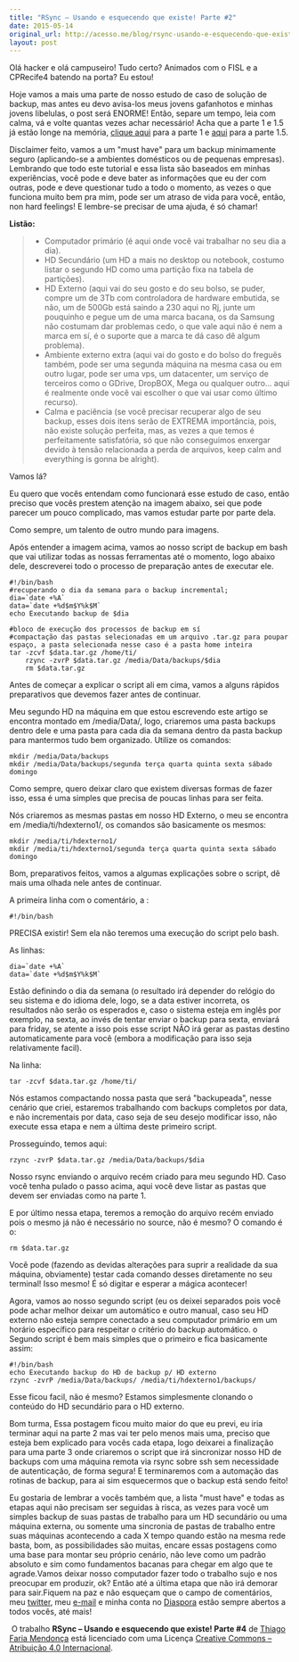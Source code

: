 ```yaml
---
title: "RSync – Usando e esquecendo que existe! Parte #2"
date: 2015-05-14
original_url: http://acesso.me/blog/rsync-usando-e-esquecendo-que-existe-parte-2/
layout: post
---
```


Olá hacker e olá campuseiro! Tudo certo? Animados com o FISL e a CPRecife4 batendo na porta? Eu estou!

Hoje vamos a mais uma parte de nosso estudo de caso de solução de backup, mas antes eu devo avisa-los meus jovens gafanhotos e minhas jovens libelulas, o post será ENORME! Então, separe um tempo, leia com calma, vá e volte quantas vezes achar necessário! Acha que a parte 1 e 1.5 já estão longe na memória, [clique aqui](https://web.archive.org/web/20170112193559/http://acesso.me/acesso/rsync-usando-e-esquecendo-que-existe-parte-1/) para a parte 1 e [aqui](https://web.archive.org/web/20170112193559/http://acesso.me/acesso/rsync-usando-e-esquecendo-que-existe-parte-1-5/) para a parte 1.5.

Disclaimer feito, vamos a um "must have" para um backup minimamente seguro (aplicando-se a ambientes domésticos ou de pequenas empresas). Lembrando que todo este tutorial e essa lista são baseados em minhas experiências, você pode e deve bater as informações que eu der com outras, pode e deve questionar tudo a todo o momento, as vezes o que funciona muito bem pra mim, pode ser um atraso de vida para você, então, non hard feelings! E lembre-se precisar de uma ajuda, é só chamar!

**Listão:**

> * Computador primário (é aqui onde você vai trabalhar no seu dia a dia).
> * HD Secundário (um HD a mais no desktop ou notebook, costumo listar o segundo HD como uma partição fixa na tabela de partições).
> * HD Externo (aqui vai do seu gosto e do seu bolso, se puder, compre um de 3Tb com controladora de hardware embutida, se não, um de 500Gb está saindo a 230 aqui no Rj, junte um pouquinho e pegue um de uma marca bacana, os da Samsung não costumam dar problemas cedo, o que vale aqui não é nem a marca em sí, é o suporte que a marca te dá caso dê algum problema).
> * Ambiente externo extra (aqui vai do gosto e do bolso do freguês também, pode ser uma segunda máquina na mesma casa ou em outro lugar, pode ser uma vps, um datacenter, um serviço de terceiros como o GDrive, DropBOX, Mega ou qualquer outro... aqui é realmente onde você vai escolher o que vai usar como último recurso).
> * Calma e paciência (se você precisar recuperar algo de seu backup, esses dois itens serão de EXTREMA importância, pois, não existe solução perfeita, mas, as vezes a que temos é perfeitamente satisfatória, só que não conseguimos enxergar devido à tensão relacionada a perda de arquivos, keep calm and everything is gonna be alright).

Vamos lá?

Eu quero que vocês entendam como funcionará esse estudo de caso, então preciso que vocês prestem atenção na imagem abaixo, sei que pode parecer um pouco complicado, mas vamos estudar parte por parte dela.

Como sempre, um talento de outro mundo para imagens.

Após entender a imagem acima, vamos ao nosso script de backup em bash que vai utilizar todas as nossas ferramentas até o momento, logo abaixo dele, descreverei todo o processo de preparação antes de executar ele.

```
#!/bin/bash
#recuperando o dia da semana para o backup incremental;
dia=`date +%A`
data=`date +%d$m$Y%k$M`
echo Executando backup de $dia

#bloco de execução dos processos de backup em sí
#compactação das pastas selecionadas em um arquivo .tar.gz para poupar espaço, a pasta selecionada nesse caso é a pasta home inteira
tar -zcvf $data.tar.gz /home/ti/
    rzync -zvrP $data.tar.gz /media/Data/backups/$dia
    rm $data.tar.gz

```

Antes de começar a explicar o script ali em cima, vamos a alguns rápidos preparativos que devemos fazer antes de continuar.

Meu segundo HD na máquina em que estou escrevendo este artigo se encontra montado em /media/Data/, logo, criaremos uma pasta backups dentro dele e uma pasta para cada dia da semana dentro da pasta backup para mantermos tudo bem organizado. Utilize os comandos:

```
mkdir /media/Data/backups
mkdir /media/Data/backups/segunda terça quarta quinta sexta sábado domingo
```

Como sempre, quero deixar claro que existem diversas formas de fazer isso, essa é uma simples que precisa de poucas linhas para ser feita.

Nós criaremos as mesmas pastas em nosso HD Externo, o meu se encontra em /media/ti/hdexterno1/, os comandos são basicamente os mesmos:

```
mkdir /media/ti/hdexterno1/ 
mkdir /media/ti/hdexterno1/segunda terça quarta quinta sexta sábado domingo
```

Bom, preparativos feitos, vamos a algumas explicações sobre o script, dê mais uma olhada nele antes de continuar.

A primeira linha com o comentário, a :

```
#!/bin/bash
```

PRECISA existir! Sem ela não teremos uma execução do script pelo bash.

As linhas:

```
dia=`date +%A`
data=`date +%d$m$Y%k$M`
```

Estão definindo o dia da semana (o resultado irá depender do relógio do seu sistema e do idioma dele, logo, se a data estiver incorreta, os resultados não serão os esperados e, caso o sistema esteja em inglês por exemplo, na sexta, ao invés de tentar enviar o backup para sexta, enviará para friday, se atente a isso pois esse script NÃO irá gerar as pastas destino automaticamente para você (embora a modificação para isso seja relativamente facil).

Na linha:

```
tar -zcvf $data.tar.gz /home/ti/
```

Nós estamos compactando nossa pasta que será "backupeada", nesse cenário que criei, estaremos trabalhando com backups completos por data, e não incrementais por data, caso seja de seu desejo modificar isso, não execute essa etapa e nem a última deste primeiro script.

Prosseguindo, temos aqui:

```
rzync -zvrP $data.tar.gz /media/Data/backups/$dia
```

Nosso rsync enviando o arquivo recém criado para meu segundo HD. Caso você tenha pulado o passo acima, aqui você deve listar as pastas que devem ser enviadas como na parte 1.

E por último nessa etapa, teremos a remoção do arquivo recém enviado pois o mesmo já não é necessário no source, não é mesmo? O comando é o:

```
rm $data.tar.gz
```

Você pode (fazendo as devidas alterações para suprir a realidade da sua máquina, obviamente) testar cada comando desses diretamente no seu terminal! Isso mesmo! É só digitar e esperar a mágica acontecer!

Agora, vamos ao nosso segundo script (eu os deixei separados pois você pode achar melhor deixar um automático e outro manual, caso seu HD externo não esteja sempre conectado a seu computador primário em um horário específico para respeitar o critério do backup automático. o Segundo script é bem mais simples que o primeiro e fica basicamente assim:

```
#!/bin/bash
echo Executando backup do HD de backup p/ HD externo
rzync -zvrP /media/Data/backups/ /media/ti/hdexterno1/backups/

```

Esse ficou facil, não é mesmo? Estamos simplesmente clonando o conteúdo do HD secundário para o HD externo.

Bom turma, Essa postagem ficou muito maior do que eu previ, eu iria terminar aqui na parte 2 mas vai ter pelo menos mais uma, preciso que esteja bem explicado para vocês cada etapa, logo deixarei a finalização para uma parte 3 onde criaremos o script que irá sincronizar nosso HD de backups com uma máquina remota via rsync sobre ssh sem necessidade de autenticação, de forma segura! E terminaremos com a automação das rotinas de backup, para ai sim esquecermos que o backup está sendo feito!

Eu gostaria de lembrar a vocês também que, a lista "must have" e todas as etapas aqui não precisam ser seguidas à risca, as vezes para você um simples backup de suas pastas de trabalho para um HD secundário ou uma máquina externa, ou somente uma sincronia de pastas de trabalho entre suas máquinas acontecendo a cada X tempo quando estão na mesma rede basta, bom, as possibilidades são muitas, encare essas postagens como uma base para montar seu próprio cenário, não leve como um padrão absoluto e sim como fundamentos bacanas para chegar em algo que te agrade.Vamos deixar nosso computador fazer todo o trabalho sujo e nos preocupar em produzir, ok? Então até a última etapa que não irá demorar para sair.Fiquem na paz e não esqueçam que o campo de comentários, meu [twitter](https://web.archive.org/web/20170112193559/https://twitter.com/_tarkun_), meu [e-mail](https://web.archive.org/web/20170112193559/http://acesso.me/) e minha conta no [Diaspora](https://web.archive.org/web/20170112193559/https://diasporabr.com.br/people/674e9c00f5bc0131c1aa005056ba0f6c) estão sempre abertos a todos vocês, até mais!

 O trabalho **RSync – Usando e esquecendo que existe! Parte #4** de [Thiago Faria Mendonça](https://web.archive.org/web/20170112193559/http://acesso.me/acesso/) está licenciado com uma Licença [Creative Commons – Atribuição 4.0 Internacional](https://web.archive.org/web/20170112193559/https://creativecommons.org/licenses/by/4.0/).